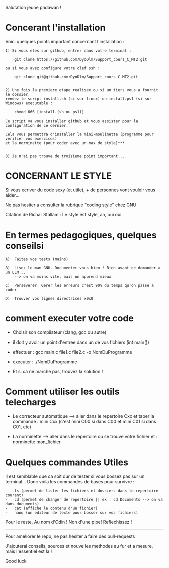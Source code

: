 Salutation jeune padawan !


#   Concerant l'installation    #

Voici quelques points important concernant l'installation :
    
    1) Si vous etes sur github, entrer dans votre terminal :

        git clone https://github.com/DyoDlm/Support_cours_C_MT2.git

    ou si vous avez configure votre clef ssh :
 
        git clone git@github.com:DyoDlm/Support_cours_C_MT2.git
    

    2) Une fois la premiere etape realisee ou si un tiers vous a fournit le dossier,
    rendez le script install.sh (si sur linux) ou install.ps1 (si sur Windows) executable :
        
        chmod 666 [install.(sh ou ps1)]

    Ce script va vous installer github et vous assister pour la configuration de ce dernier.

    Cela vous permettra d'installer la mini-moulinette (programme pour verifier vos exercices)
    et la norminette (pour coder avec un max de style)***

    
    3) Je n'ai pas trouve de troisieme point important...



#   CONCERNANT LE STYLE  #

Si vous ecriver du code sexy (et utile), + de personnes vont vouloir vous aider...

Ne pas hesiter a consulter la rubrique "coding style" chez GNU

Citation de Richar Stallam :
   Le style est style, ah, oui oui



#   En termes pedagogiques, quelques conseilsi  #

    A)  Faites vos tests (mains)

    B)  Lisez le man GNU. Documenter vous bien ! Bien avant de demander a un LLM...
        --> on va moins vite, mais on apprend mieux

    C)  Perseverer. Gerer les erreurs c'est 90% du temps qu'on passe a coder

    D)  Trouver vos lignes directrices x0x0



#   comment executer votre code     #

-   Choisir son compilateur (clang, gcc ou autre)

-   il doit y avoir un point d'entree dans un de vos fichiers (int  main())

-   effectuer : gcc main.c file1.c file2.c -o NomDuProgramme

-   executer : ./NomDuProgramme

-   Et si ca ne marche pas, trouvez la solution !



#   Comment utiliser les outils telecharges     #

-   Le correcteur automatique --> aller dans le repertoire Cxx et taper la commande :
        mini Cxx    (c'est mini C00 si dans C00 et mini C01 si dans C01, etc)

-   La norminette --> aller dans le repertoire ou se trouve votre fichier et :
        norminette mon_fichier


#   Quelques commandes Utiles
Il est semblable que ca soit dur de tester si vous bossez pas sur un terminal...
Donc voila les commandes de bases pour survivre :

    -   ls (permet de lister les fichiers et dossiers dans le repertoire courant)
    -   cd (permet de changer de repertoire || ex : cd Documents --> on va dans documents)
    -   cat (affiche le contenu d'un fichier)
    -   nano (un editeur de texte pour bosser sur vos fichiers)


Pour le reste, Au nom d'Odin ! Non d'une pipe! Reflechissez !


--------------------------------------------------------------------------

Pour ameliorer le repo, ne pas hesiter a faire des pull-requests

J'ajouterai conseils, sources et nouvelles methodes au fur et a mesure, mais l'essentiel est la !


Good luck
